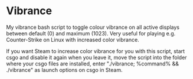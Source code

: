 # Vibrance
My vibrance bash script to toggle colour vibrance on all active displays between default (0) and maximum (1023). Very useful for playing e.g. Counter-Strike on Linux with increased color vibrance.

If you want Steam to increase color vibrance for you with this script, start csgo and disable it again when you leave it, move the script into the folder where your csgo files are installed, enter "./vibrance; %command% && ./vibrance" as launch options on csgo in Steam. 
